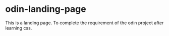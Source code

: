 # odin-landing-page
This is a landing page. To complete the requirement of the odin project after learning css.
